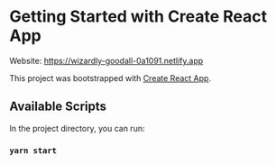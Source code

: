 # Getting Started with Create React App

Website: https://wizardly-goodall-0a1091.netlify.app

This project was bootstrapped with [Create React App](https://github.com/facebook/create-react-app).

## Available Scripts

In the project directory, you can run:

### `yarn start`
